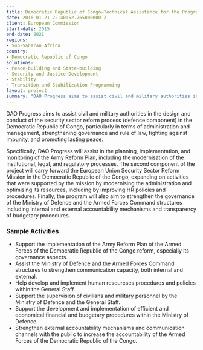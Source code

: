 ```yaml
---
title: Democratic Republic of Congo—Technical Assistance for the Programme to Support Security Sector Reform (DAO Progress)—Defence Component
date: 2016-01-21 22:40:52.765000000 Z
client: European Commission
start-date: 2015
end-date: 2021
regions:
- Sub-Saharan Africa
country:
- Democratic Republic of Congo
solutions:
- Peace-building and State-building
- Security and Justice Development
- Stability
- Transition and Stabilization Programming  
layout: project
summary: "DAO Progress aims to assist civil and military authorities in the design and conduct of the security sector reform process (defence component) in the Democratic Republic of Congo, particularly in terms of administration and management, strengthening governance and rule of law, fighting against impunity, and promoting lasting peace."
---
```

DAO Progress aims to assist civil and military authorities in the design and conduct of the security sector reform process (defence component) in the Democratic Republic of Congo, particularly in terms of administration and management, strengthening governance and rule of law, fighting against impunity, and promoting lasting peace.

Specifically, DAO Progress will assist in the planning, implementation, and monitoring of the Army Reform Plan, including the modernisation of the institutional, legal, and regulatory processes. The second component of the project will carry forward the European Union Security Sector Reform Mission in the Democratic Republic of the Congo, expanding on activities that were supported by the mission by modernising the administration and optimising its resources, including by improving HR policies and procedures. Finally, the program will also aim to strengthen the governance of the Ministry of Defence and the Armed Forces Command structures including internal and external accountability mechanisms and transparency of budgetary procedures.

###  Sample Activities             

* Support the implementation of the Army Reform Plan of the Armed Forces of the Democratic Republic of the Congo reform, especially its governance aspects.
* Assist the Ministry of Defence and the Armed Forces Command structures to strengthen communication capacity, both internal and external.
* Help develop and implement human resourcses procedures and policies within the General Staff.
* Support the supervision of civilians and military personnel by the Ministry of Defence and the General Staff.
* Support the development and implementation of efficient and economical financial and budgetary procedures within the Ministry of Defence.
* Strengthen external accountability mechanisms and communication channels with the public to increase the accountability of the Armed Forces of the Democratic Republic of the Congo.
